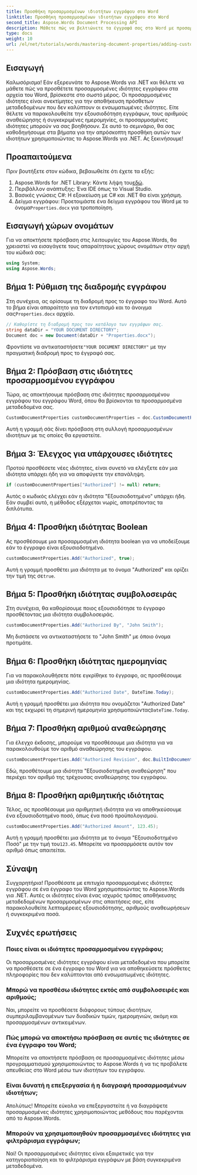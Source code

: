 ```yaml
---
title: Προσθήκη προσαρμοσμένων ιδιοτήτων εγγράφου στο Word
linktitle: Προσθήκη προσαρμοσμένων ιδιοτήτων εγγράφου στο Word
second_title: Aspose.Words Document Processing API
description: Μάθετε πώς να βελτιώνετε τα έγγραφά σας στο Word με προσαρμοσμένες ιδιότητες εγγράφων χρησιμοποιώντας το Aspose.Words για .NET. Αυτός ο περιεκτικός οδηγός σας καθοδηγεί στη διαδικασία.
type: docs
weight: 10
url: /el/net/tutorials/words/mastering-document-properties/adding-custom-document-properties-in-word/
---
```

## Εισαγωγή

Καλωσόρισμα! Εάν εξερευνάτε το Aspose.Words για .NET και θέλετε να μάθετε πώς να προσθέτετε προσαρμοσμένες ιδιότητες εγγράφου στα αρχεία του Word, βρίσκεστε στο σωστό μέρος. Οι προσαρμοσμένες ιδιότητες είναι ανεκτίμητες για την αποθήκευση πρόσθετων μεταδεδομένων που δεν καλύπτουν οι ενσωματωμένες ιδιότητες. Είτε θέλετε να παρακολουθείτε την εξουσιοδότηση εγγράφων, τους αριθμούς αναθεώρησης ή συγκεκριμένες ημερομηνίες, οι προσαρμοσμένες ιδιότητες μπορούν να σας βοηθήσουν. Σε αυτό το σεμινάριο, θα σας καθοδηγήσουμε στα βήματα για την απρόσκοπτη προσθήκη αυτών των ιδιοτήτων χρησιμοποιώντας το Aspose.Words για .NET. Ας ξεκινήσουμε!

## Προαπαιτούμενα

Πριν βουτήξετε στον κώδικα, βεβαιωθείτε ότι έχετε τα εξής:

1.  Aspose.Words for .NET Library: Κάντε λήψη του[εδώ](https://releases.aspose.com/words/net/).
2. Περιβάλλον ανάπτυξης: Ένα IDE όπως το Visual Studio.
3. Βασικές γνώσεις C#: Η εξοικείωση με C# και .NET θα είναι χρήσιμη.
4.  Δείγμα εγγράφου: Προετοιμάστε ένα δείγμα εγγράφου του Word με το όνομα`Properties.docx` για τροποποίηση.

## Εισαγωγή χώρων ονομάτων

Για να αποκτήσετε πρόσβαση στις λειτουργίες του Aspose.Words, θα χρειαστεί να εισαγάγετε τους απαραίτητους χώρους ονομάτων στην αρχή του κώδικά σας:

```csharp
using System;
using Aspose.Words;
```

## Βήμα 1: Ρύθμιση της διαδρομής εγγράφου

 Στη συνέχεια, ας ορίσουμε τη διαδρομή προς το έγγραφο του Word. Αυτό το βήμα είναι απαραίτητο για τον εντοπισμό και το άνοιγμα σας`Properties.docx` αρχείο.

```csharp
// Καθορίστε τη διαδρομή προς τον κατάλογο των εγγράφων σας.
string dataDir = "YOUR DOCUMENT DIRECTORY";
Document doc = new Document(dataDir + "Properties.docx");
```

 Φροντίστε να αντικαταστήσετε`"YOUR DOCUMENT DIRECTORY"` με την πραγματική διαδρομή προς το έγγραφό σας.

## Βήμα 2: Πρόσβαση στις ιδιότητες προσαρμοσμένου εγγράφου

Τώρα, ας αποκτήσουμε πρόσβαση στις ιδιότητες προσαρμοσμένου εγγράφου του εγγράφου Word, όπου θα βρίσκονται τα προσαρμοσμένα μεταδεδομένα σας.

```csharp
CustomDocumentProperties customDocumentProperties = doc.CustomDocumentProperties;
```

Αυτή η γραμμή σάς δίνει πρόσβαση στη συλλογή προσαρμοσμένων ιδιοτήτων με τις οποίες θα εργαστείτε.

## Βήμα 3: Έλεγχος για υπάρχουσες ιδιότητες

Προτού προσθέσετε νέες ιδιότητες, είναι συνετό να ελέγξετε εάν μια ιδιότητα υπάρχει ήδη για να αποφύγετε την επανάληψη.

```csharp
if (customDocumentProperties["Authorized"] != null) return;
```

Αυτός ο κωδικός ελέγχει εάν η ιδιότητα "Εξουσιοδοτημένο" υπάρχει ήδη. Εάν συμβεί αυτό, η μέθοδος εξέρχεται νωρίς, αποτρέποντας τα διπλότυπα.

## Βήμα 4: Προσθήκη ιδιότητας Boolean

Ας προσθέσουμε μια προσαρμοσμένη ιδιότητα boolean για να υποδείξουμε εάν το έγγραφο είναι εξουσιοδοτημένο.

```csharp
customDocumentProperties.Add("Authorized", true);
```

 Αυτή η γραμμή προσθέτει μια ιδιότητα με το όνομα "Authorized" και ορίζει την τιμή της σε`true`.

## Βήμα 5: Προσθήκη ιδιότητας συμβολοσειράς

Στη συνέχεια, θα καθορίσουμε ποιος εξουσιοδότησε το έγγραφο προσθέτοντας μια ιδιότητα συμβολοσειράς.

```csharp
customDocumentProperties.Add("Authorized By", "John Smith");
```

Μη διστάσετε να αντικαταστήσετε το "John Smith" με όποιο όνομα προτιμάτε.

## Βήμα 6: Προσθήκη ιδιότητας ημερομηνίας

Για να παρακολουθήσετε πότε εγκρίθηκε το έγγραφο, ας προσθέσουμε μια ιδιότητα ημερομηνίας.

```csharp
customDocumentProperties.Add("Authorized Date", DateTime.Today);
```

 Αυτή η γραμμή προσθέτει μια ιδιότητα που ονομάζεται "Authorized Date" και της εκχωρεί τη σημερινή ημερομηνία χρησιμοποιώντας`DateTime.Today`.

## Βήμα 7: Προσθήκη αριθμού αναθεώρησης

Για έλεγχο έκδοσης, μπορούμε να προσθέσουμε μια ιδιότητα για να παρακολουθούμε τον αριθμό αναθεώρησης του εγγράφου.

```csharp
customDocumentProperties.Add("Authorized Revision", doc.BuiltInDocumentProperties.RevisionNumber);
```

Εδώ, προσθέτουμε μια ιδιότητα "Εξουσιοδοτημένη αναθεώρηση" που περιέχει τον αριθμό της τρέχουσας αναθεώρησης του εγγράφου.

## Βήμα 8: Προσθήκη αριθμητικής ιδιότητας

Τέλος, ας προσθέσουμε μια αριθμητική ιδιότητα για να αποθηκεύσουμε ένα εξουσιοδοτημένο ποσό, όπως ένα ποσό προϋπολογισμού.

```csharp
customDocumentProperties.Add("Authorized Amount", 123.45);
```

 Αυτή η γραμμή προσθέτει μια ιδιότητα με το όνομα "Εξουσιοδοτημένο Ποσό" με την τιμή του`123.45`. Μπορείτε να προσαρμόσετε αυτόν τον αριθμό όπως απαιτείται.

## Σύναψη

Συγχαρητήρια! Προσθέσατε με επιτυχία προσαρμοσμένες ιδιότητες εγγράφου σε ένα έγγραφο του Word χρησιμοποιώντας το Aspose.Words για .NET. Αυτές οι ιδιότητες είναι ένας ισχυρός τρόπος αποθήκευσης μεταδεδομένων προσαρμοσμένων στις απαιτήσεις σας, είτε παρακολουθείτε λεπτομέρειες εξουσιοδότησης, αριθμούς αναθεωρήσεων ή συγκεκριμένα ποσά.

## Συχνές ερωτήσεις

### Ποιες είναι οι ιδιότητες προσαρμοσμένου εγγράφου;
Οι προσαρμοσμένες ιδιότητες εγγράφου είναι μεταδεδομένα που μπορείτε να προσθέσετε σε ένα έγγραφο του Word για να αποθηκεύσετε πρόσθετες πληροφορίες που δεν καλύπτονται από ενσωματωμένες ιδιότητες.

### Μπορώ να προσθέσω ιδιότητες εκτός από συμβολοσειρές και αριθμούς;
Ναι, μπορείτε να προσθέσετε διάφορους τύπους ιδιοτήτων, συμπεριλαμβανομένων των δυαδικών τιμών, ημερομηνιών, ακόμη και προσαρμοσμένων αντικειμένων.

### Πώς μπορώ να αποκτήσω πρόσβαση σε αυτές τις ιδιότητες σε ένα έγγραφο του Word;
Μπορείτε να αποκτήσετε πρόσβαση σε προσαρμοσμένες ιδιότητες μέσω προγραμματισμού χρησιμοποιώντας το Aspose.Words ή να τις προβάλετε απευθείας στο Word μέσω των ιδιοτήτων του εγγράφου.

### Είναι δυνατή η επεξεργασία ή η διαγραφή προσαρμοσμένων ιδιοτήτων;
Απολύτως! Μπορείτε εύκολα να επεξεργαστείτε ή να διαγράψετε προσαρμοσμένες ιδιότητες χρησιμοποιώντας μεθόδους που παρέχονται από το Aspose.Words.

### Μπορούν να χρησιμοποιηθούν προσαρμοσμένες ιδιότητες για φιλτράρισμα εγγράφων;
Ναί! Οι προσαρμοσμένες ιδιότητες είναι εξαιρετικές για την κατηγοριοποίηση και το φιλτράρισμα εγγράφων με βάση συγκεκριμένα μεταδεδομένα.